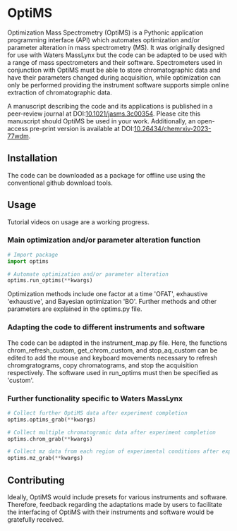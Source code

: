 # OptiMS

Optimization Mass Spectrometry (OptiMS) is a Pythonic application programming interface (API) which automates optimization and/or parameter alteration in mass spectrometry (MS). It was originally designed for use with Waters MassLynx but the code can be adapted to be used with a range of mass spectrometers and their software. Spectrometers used in conjunction with OptiMS must be able to store chromatographic data and have their parameters changed during acquisition, while optimization can only be performed providing the instrument software supports simple online extraction of chromatographic data.

A manuscript describing the code and its applications is published in a peer-review journal at DOI:[10.1021/jasms.3c00354](https://pubs.acs.org/doi/abs/10.1021/jasms.3c00354). Please cite this manuscript should OptiMS be used in your work. Additionally, an open-access pre-print version is available at DOI:[10.26434/chemrxiv-2023-77wdm](https://chemrxiv.org/engage/chemrxiv/article-details/650b36a460c37f4f76244741). 

## Installation

The code can be downloaded as a package for offline use using the conventional github download tools.

## Usage

Tutorial videos on usage are a working progress.

### Main optimization and/or parameter alteration function

```python
# Import package
import optims

# Automate optimization and/or parameter alteration
optims.run_optims(**kwargs)
```

Optimization methods include one factor at a time 'OFAT', exhaustive 'exhaustive', and Bayesian optimization 'BO'. Further methods and other parameters are explained in the optims.py file.

### Adapting the code to different instruments and software

The code can be adapted in the instrument_map.py file. Here, the functions chrom_refresh_custom, get_chrom_custom, and stop_aq_custom can be edited to add the mouse and keyboard movements necessary to refresh chromgratograms, copy chromatograms, and stop the acquisition respectively. The software used in run_optims must then be specified as 'custom'.

### Further functionality specific to Waters MassLynx

```python
# Collect further OptiMS data after experiment completion
optims.optims_grab(**kwargs)

# Collect multiple chromatogramic data after experiment completion
optims.chrom_grab(**kwargs)

# Collect mz data from each region of experimental conditions after experiment completion
optims.mz_grab(**kwargs)
```

## Contributing

Ideally, OptiMS would include presets for various instruments and software. Therefore, feedback regarding the adaptations made by users to facilitate the interfacing of OptiMS with their instruments and software would be gratefully received.
